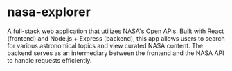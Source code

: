 # nasa-explorer
A full-stack web application that utilizes NASA's Open APIs. Built with React (frontend) and Node.js + Express (backend), this app allows users to search for various astronomical topics and view curated NASA content. The backend serves as an intermediary between the frontend and the NASA API to handle requests efficiently.
